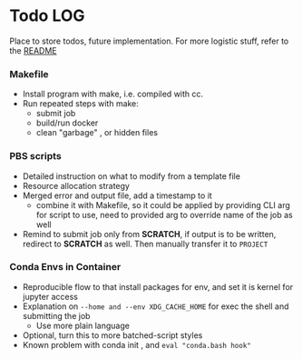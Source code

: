 # Todo LOG

Place to store todos, future implementation. For more logistic stuff, refer to the [README](README.md)

### Makefile

- Install program with make, i.e. compiled with cc.
- Run repeated steps with make:
    + submit job
    + build/run docker
    + clean "garbage" , or hidden files

### PBS scripts

- Detailed instruction on what to modify from a template file
- Resource allocation strategy
- Merged error and output file, add a timestamp to it  
    + combine it with Makefile, so it could be applied by providing CLI arg for script to use, need to provided arg to override name of the job as well
- Remind to submit job only from **SCRATCH**, if output is to be written, redirect to **SCRATCH** as well. Then manually transfer it to `PROJECT`

### Conda Envs in Container

- Reproducible flow to that install packages for env, and set it is kernel for jupyter access
- Explanation on `--home and --env XDG_CACHE_HOME` for exec the shell and submitting the job
	+ Use more plain language
- Optional, turn this to more batched-script styles
- Known problem with conda init , and `eval "conda.bash hook"`
